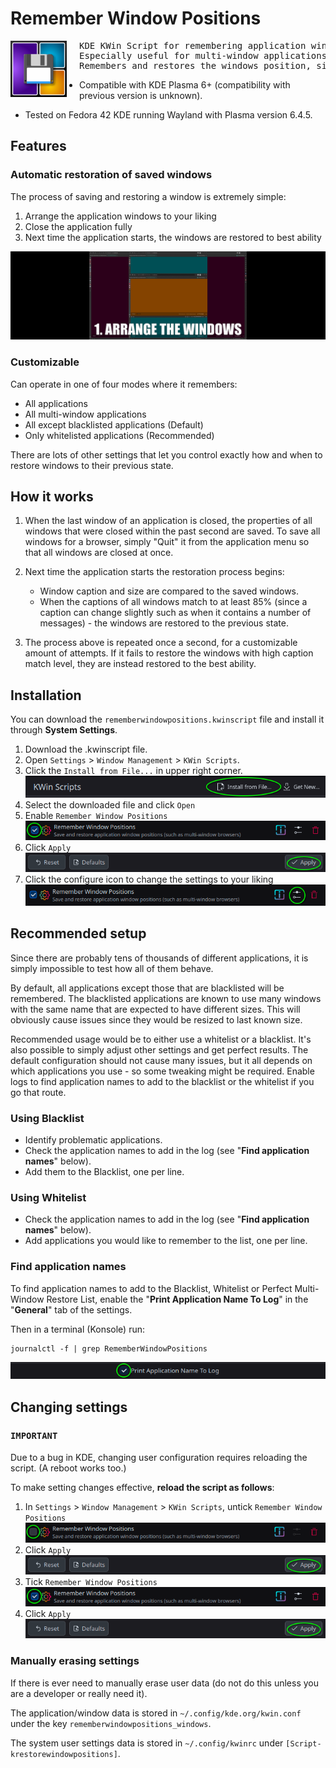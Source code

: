 # Remember Window Positions

<img align="left" style="margin-right: 20px" width="90" height="90" src="./assets/icon.png">

<pre>KDE KWin Script for remembering application window properties.
Especially useful for multi-window applications such as browsers.
Remembers and restores the windows position, size, screen and virtual desktop.</pre>

* Compatible with KDE Plasma 6+ (compatibility with previous version is unknown).

* Tested on Fedora 42 KDE running Wayland with Plasma version 6.4.5.

## Features

### Automatic restoration of saved windows

The process of saving and restoring a window is extremely simple:

1. Arrange the application windows to your liking
2. Close the application fully
3. Next time the application starts, the windows are restored to best ability

![](./assets/restore_process.gif)

### Customizable

Can operate in one of four modes where it remembers:

- All applications
- All multi-window applications
- All except blacklisted applications (Default)
- Only whitelisted applications (Recommended)

There are lots of other settings that let you control exactly how and when to restore windows to their previous state.

## How it works

1. When the last window of an application is closed, the properties of all windows that were closed within the past second are saved. To save all windows for a browser, simply "Quit" it from the application menu so that all windows are closed at once.

2. Next time the application starts the restoration process begins:
    - Window caption and size are compared to the saved windows.
    - When the captions of all windows match to at least 85% (since a caption can change slightly such as when it contains a number of messages) - the windows are restored to the previous state.

3. The process above is repeated once a second, for a customizable amount of attempts. If it fails to restore the windows with high caption match level, they are instead restored to the best ability.

## Installation

You can download the `rememberwindowpositions.kwinscript` file and install it through **System Settings**.
1) Download the .kwinscript file.
2) Open `Settings` > `Window Management` > `KWin Scripts`.
3) Click the `Install from File...` in upper right corner.<br>
![](./assets/install.png)<br>
4) Select the downloaded file and click `Open`
5) Enable `Remember Window Positions`<br>
![](./assets/tick.png)<br>
6) Click `Apply`<br>
![](./assets/apply.png)<br>
7) Click the configure icon to change the settings to your liking<br>
![](./assets/configure.png)<br>

## Recommended setup

Since there are probably tens of thousands of different applications, it is simply impossible to test how all of them behave.

By default, all applications except those that are blacklisted will be remembered. The blacklisted applications are known to use many windows with the same name that are expected to have different sizes. This will obviously cause issues since they would be resized to last known size.

Recommended usage would be to either use a whitelist or a blacklist. It's also possible to simply adjust other settings and get perfect results. The default configuration should not cause many issues, but it all depends on which applications you use - so some tweaking might be required. Enable logs to find application names to add to the blacklist or the whitelist if you go that route.

### Using Blacklist

* Identify problematic applications.
* Check the application names to add in the log (see "**Find application names**" below).
* Add them to the Blacklist, one per line.

### Using Whitelist

* Check the application names to add in the log (see "**Find application names**" below).
* Add applications you would like to remember to the list, one per line.

### Find application names

To find application names to add to the Blacklist, Whitelist or Perfect Multi-Window Restore List, enable the "**Print Application Name To Log**" in the "**General**" tab of the settings.

Then in a terminal (Konsole) run:

    journalctl -f | grep RememberWindowPositions

![](./assets/print.png)<br>

## Changing settings

### **`IMPORTANT`**

Due to a bug in KDE, changing user configuration requires reloading the script. (A reboot works too.)

To make setting changes effective, **reload the script as follows**:

1) In `Settings` > `Window Management` > `KWin Scripts`, untick `Remember Window Positions`<br>
![](./assets/untick.png)<br>
2) Click `Apply`<br>
![](./assets/apply.png)<br>
3) Tick `Remember Window Positions`<br>
![](./assets/tick.png)<br>
4) Click `Apply`<br>
![](./assets/apply.png)<br>

### Manually erasing settings ###

If there is ever need to manually erase user data (do not do this unless you are a developer or really need it).

The application/window data is stored in `~/.config/kde.org/kwin.conf` under the key `rememberwindowpositions_windows`.

The system user settings data is stored in `~/.config/kwinrc` under `[Script-krestorewindowpositions]`.